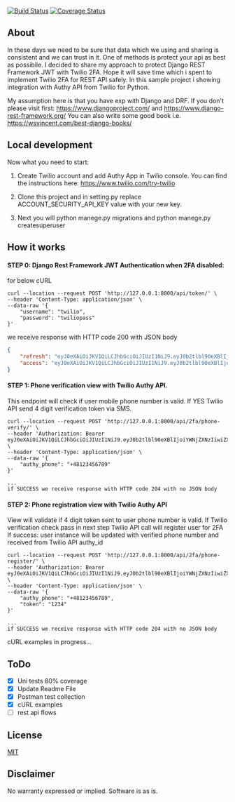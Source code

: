 [![Build Status](https://travis-ci.com/grillazz/twofa_for_drf.svg?branch=master)](https://travis-ci.com/grillazz/twofa_for_drf)
[![Coverage Status](https://coveralls.io/repos/github/grillazz/twofa_for_drf/badge.svg?branch=master)](https://coveralls.io/github/grillazz/twofa_for_drf?branch=master)
## About

 In these days we need to be sure that data which we using and sharing is consistent and we can trust in it.
One of methods is protect your api as best as possibile.
I decided to share my approach to protect Django REST Framework JWT with Twilio 2FA.
Hope it will save time which i spent to implement Twilio 2FA for REST API safely.
In this sample project i showing integration with Authy API from Twilio for Python.

My assumption here is that you have exp with Django and DRF.
If you don't please visit first:
https://www.djangoproject.com/ and https://www.django-rest-framework.org/
You can also write some good book i.e. https://wsvincent.com/best-django-books/

## Local development

Now what you need to start:

1. Create Twilio account and add Authy App in Twilio console. You can find the instructions here: https://www.twilio.com/try-twilio

2. Clone this project and in setting.py replace ACCOUNT_SECURITY_API_KEY value with your new key.

3. Next you will python manege.py migrations and python manege.py createsuperuser

## How it works

#### STEP 0: Django Rest Framework JWT Authentication when 2FA disabled:

for below cURL

```console
curl --location --request POST 'http://127.0.0.1:8000/api/token/' \
--header 'Content-Type: application/json' \
--data-raw '{
    "username": "twilio",
    "password": "twiliopass"
}'
```

we receive response with HTTP code 200 with JSON body
```json
{
    "refresh": "eyJ0eXAiOiJKV1QiLCJhbGciOiJIUzI1NiJ9.eyJ0b2tlbl90eXBlIjoicmVmcmVzaCIsImV4cCI6MTU4ODQ5NjY0OSwianRpIjoiMDcwNTJhNjc3OWIwNDJiMGE3ZmNkYzkxMmNiNTJkMTYiLCJ1c2VyX2lkIjo0fQ.h3KeHB29WiMQgdpsdJbmNy6mATGzTL4_MBWmQf1jZDE",
    "access": "eyJ0eXAiOiJKV1QiLCJhbGciOiJIUzI1NiJ9.eyJ0b2tlbl90eXBlIjoiYWNjZXNzIiwiZXhwIjoxNTg4NDEwNTQ5LCJqdGkiOiI5NWVlOWUxNDU0MTk0MDc3ODlhMzQ3N2VkNGI0NDEwZSIsInVzZXJfaWQiOjR9.XJO7d9qH3F0nKp9AQg9AIaySKLqBKPVzG-yvkxLhwOs"
}
```

#### STEP 1:  Phone verification view with Twilio Authy API.

This endpoint will check if user mobile phone number is valid.
If YES Twilio API send 4 digit verification token via SMS.


```console
curl --location --request POST 'http://127.0.0.1:8000/api/2fa/phone-verify/' \
--header 'Authorization: Bearer eyJ0eXAiOiJKV1QiLCJhbGciOiJIUzI1NiJ9.eyJ0b2tlbl90eXBlIjoiYWNjZXNzIiwiZXhwIjoxNTg4NDEwOTE1LCJqdGkiOiJkYjNhYTgwYjVmYTg0ZTk5YTAyMTI5YzU0MjBkZTJlOCIsInVzZXJfaWQiOjJ9.aY2UQiDMON3X2Ibvlj0KyocTmc5RS7jeLP9RjO58ynk' \
--header 'Content-Type: application/json' \
--data-raw '{
	"authy_phone": "+48123456789"
}'

...
if SUCCESS we receive response with HTTP code 204 with no JSON body

```


#### STEP 2: Phone registration view with Twilio Authy API

View will validate if 4 digit token sent to user phone number is valid.
If Twilio verification check pass in next step Twilio API call will register user for 2FA
If success: user instance will be updated with verified phone number and received from Twilio API authy_id

```console
curl --location --request POST 'http://127.0.0.1:8000/api/2fa/phone-register/' \
--header 'Authorization: Bearer eyJ0eXAiOiJKV1QiLCJhbGciOiJIUzI1NiJ9.eyJ0b2tlbl90eXBlIjoiYWNjZXNzIiwiZXhwIjoxNTg4NDExNTMxLCJqdGkiOiJmMzFmN2IyNmI4MDM0NDRjOTA0M2Q3ODNmNGVjYTEzMyIsInVzZXJfaWQiOjJ9.j9rJjFpdM9arpn905bL45nyGQoMpJhkC0mmHRbUm8QA' \
--header 'Content-Type: application/json' \
--data-raw '{
	"authy_phone": "+48123456789",
	"token": "1234" 
}'

...
if SUCCESS we receive response with HTTP code 204 with no JSON body

```




cURL examples in progress...

## ToDo

- [x] Uni tests 80% coverage
- [x] Update Readme File
- [x] Postman test collection
- [x] cURL examples
- [ ] rest api flows

## License

[MIT](http://www.opensource.org/licenses/mit-license.html)

## Disclaimer

No warranty expressed or implied. Software is as is.